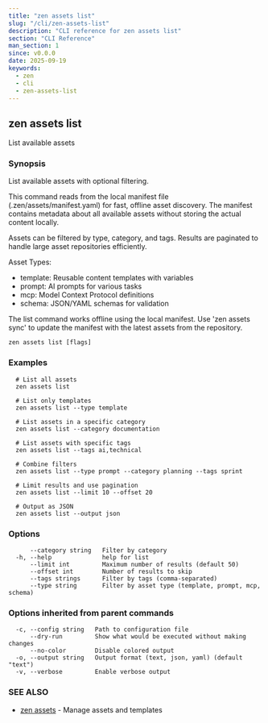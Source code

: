 ```yaml
---
title: "zen assets list"
slug: "/cli/zen-assets-list"
description: "CLI reference for zen assets list"
section: "CLI Reference"
man_section: 1
since: v0.0.0
date: 2025-09-19
keywords:
  - zen
  - cli
  - zen-assets-list
---
```


## zen assets list

List available assets

### Synopsis

List available assets with optional filtering.

This command reads from the local manifest file (.zen/assets/manifest.yaml) for fast,
offline asset discovery. The manifest contains metadata about all available assets
without storing the actual content locally.

Assets can be filtered by type, category, and tags. Results are paginated
to handle large asset repositories efficiently.

Asset Types:
- template: Reusable content templates with variables
- prompt: AI prompts for various tasks
- mcp: Model Context Protocol definitions
- schema: JSON/YAML schemas for validation

The list command works offline using the local manifest. Use 'zen assets sync'
to update the manifest with the latest assets from the repository.

```
zen assets list [flags]
```

### Examples

```
  # List all assets
  zen assets list

  # List only templates
  zen assets list --type template

  # List assets in a specific category
  zen assets list --category documentation

  # List assets with specific tags
  zen assets list --tags ai,technical

  # Combine filters
  zen assets list --type prompt --category planning --tags sprint

  # Limit results and use pagination
  zen assets list --limit 10 --offset 20

  # Output as JSON
  zen assets list --output json
```

### Options

```
      --category string   Filter by category
  -h, --help              help for list
      --limit int         Maximum number of results (default 50)
      --offset int        Number of results to skip
      --tags strings      Filter by tags (comma-separated)
      --type string       Filter by asset type (template, prompt, mcp, schema)
```

### Options inherited from parent commands

```
  -c, --config string   Path to configuration file
      --dry-run         Show what would be executed without making changes
      --no-color        Disable colored output
  -o, --output string   Output format (text, json, yaml) (default "text")
  -v, --verbose         Enable verbose output
```

### SEE ALSO

* [zen assets](zen-assets.md.md)	 - Manage assets and templates

